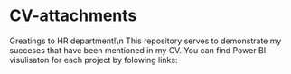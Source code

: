 # CV-attachments
Greatings to HR department!\n 
This repository serves to demonstrate my succeses that have been mentioned in my CV. 
You can find Power BI visulisaton for each project by folowing links: 
